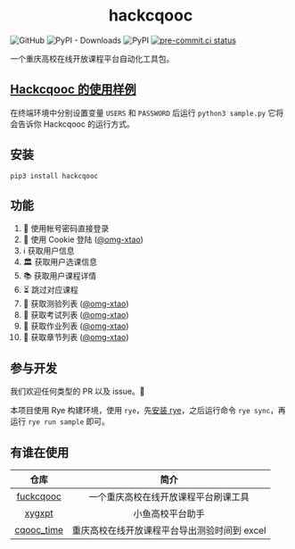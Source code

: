 <h1 align="center">hackcqooc</h1>

![GitHub](https://img.shields.io/github/license/Fatpandac/hackcqooc) ![PyPI - Downloads](https://img.shields.io/pypi/dm/hackcqooc) ![PyPI](https://img.shields.io/pypi/v/hackcqooc) [![pre-commit.ci status](https://results.pre-commit.ci/badge/github/Fatpandac/hackcqooc/main.svg)](https://results.pre-commit.ci/latest/github/Fatpandac/hackcqooc/main)

一个重庆高校在线开放课程平台自动化工具包。

## [Hackcqooc 的使用样例](https://github.com/Fatpandac/hackcqooc/blob/main/sample.py)

在终端环境中分别设置变量 `USERS` 和 `PASSWORD`
后运行 `python3 sample.py` 它将会告诉你 Hackcqooc 的运行方式。

## 安装

```
pip3 install hackcqooc
```

## 功能

1. 🔑 使用帐号密码直接登录
2. 🍪 使用 Cookie 登陆 ([@omg-xtao](https://github.com/omg-xtao))
3. ℹ️ 获取用户信息
4. 🏛️ 获取用户选课信息
5. 📚 获取用户课程详情
6. ⏳ 跳过对应课程
7. 📝 获取测验列表 ([@omg-xtao](https://github.com/omg-xtao))
8. 💯 获取考试列表 ([@omg-xtao](https://github.com/omg-xtao))
9. 📖 获取作业列表 ([@omg-xtao](https://github.com/omg-xtao))
10. 🔢 获取章节列表 ([@omg-xtao](https://github.com/omg-xtao))

## 参与开发

我们欢迎任何类型的 PR 以及 issue。🎉

本项目使用 Rye 构建环境，使用 `rye`，先[安装 rye](https://rye-up.com/guide/installation/)，之后运行命令 `rye sync`，再运行 `rye run sample` 即可。

## 有谁在使用

|                      仓库                                 |             简介               |
|:--------------------------------------------------------:|:------------------------------:|
| [fuckcqooc](https://github.com/Fatpandac/fuck_cqooc)     | 一个重庆高校在线开放课程平台刷课工具 |
| [xygxpt](https://github.com/Mrkk1/xygxpt)                | 小鱼高校平台助手                  |
| [cqooc_time](https://github.com/omg-xtao/cqooc_time)     | 重庆高校在线开放课程平台导出测验时间到 excel |

